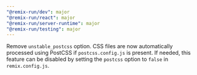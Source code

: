 ```yaml
---
"@remix-run/dev": major
"@remix-run/react": major
"@remix-run/server-runtime": major
"@remix-run/testing": major
---
```


Remove `unstable_postcss` option. CSS files are now automatically processed using PostCSS if `postcss.config.js` is present. If needed, this feature can be disabled by setting the `postcss` option to `false` in `remix.config.js`.
